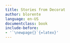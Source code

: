 ```yaml
---
title: Stories from Decorat
author: blorente
language: en-US
documentclass: book
include-before:
- '`\newpage{}`{=latex}'
---
```

